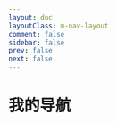 ```yaml
---
layout: doc
layoutClass: m-nav-layout
comment: false
sidebar: false
prev: false
next: false
---
```


<style src="/.vitepress/theme/style/nav.css"></style>

<script setup>
import { NAV_DATA } from '/.vitepress/theme/untils/data'
</script>

# 我的导航

<MNavLinks v-for="{title, items} in NAV_DATA" :title="title" :items="items"/>
